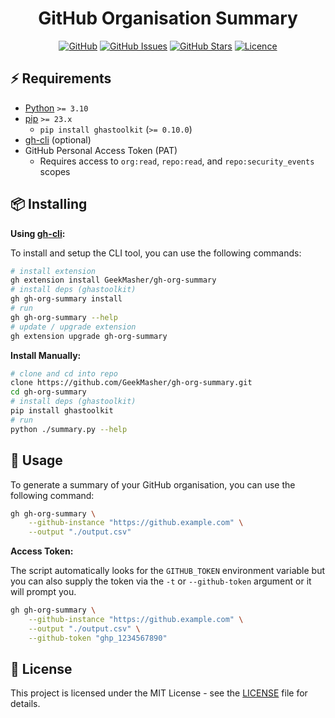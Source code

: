 <div align="center">
<h1>GitHub Organisation Summary</h1>

[![GitHub](https://img.shields.io/badge/github-%23121011.svg?style=for-the-badge&logo=github&logoColor=white)](https://github.com/GeekMasher/gh-org-summary)
[![GitHub Issues](https://img.shields.io/github/issues/geekmasher/gh-org-summary?style=for-the-badge)](https://github.com/GeekMasher/gh-org-summary/issues)
[![GitHub Stars](https://img.shields.io/github/stars/geekmasher/gh-org-summary?style=for-the-badge)](https://github.com/GeekMasher/gh-org-summary)
[![Licence](https://img.shields.io/github/license/Ileriayo/markdown-badges?style=for-the-badge)](./LICENSE)

</div>

## ⚡️ Requirements

- [Python][python] `>= 3.10`
- [pip][python-pip] `>= 23.x`
  - `pip install ghastoolkit` (`>= 0.10.0`)
- [gh-cli][gh-cli] (optional)
- GitHub Personal Access Token (PAT)
  - Requires access to `org:read`, `repo:read`, and `repo:security_events` scopes

## 📦 Installing

**Using [gh-cli][gh-cli]:**

To install and setup the CLI tool, you can use the following commands:

```bash
# install extension
gh extension install GeekMasher/gh-org-summary
# install deps (ghastoolkit)
gh gh-org-summary install
# run
gh gh-org-summary --help
# update / upgrade extension
gh extension upgrade gh-org-summary
```

**Install Manually:**

```bash
# clone and cd into repo
clone https://github.com/GeekMasher/gh-org-summary.git
cd gh-org-summary
# install deps (ghastoolkit)
pip install ghastoolkit
# run
python ./summary.py --help
```

## 📝 Usage

To generate a summary of your GitHub organisation, you can use the following command:

```bash
gh gh-org-summary \
    --github-instance "https://github.example.com" \
    --output "./output.csv"
```

**Access Token:**

The script automatically looks for the `GITHUB_TOKEN` environment variable but you can also supply the token via the `-t` or `--github-token` argument or it will prompt you.

```bash
gh gh-org-summary \
    --github-instance "https://github.example.com" \
    --output "./output.csv" \
    --github-token "ghp_1234567890"
```

## 📄 License

This project is licensed under the MIT License - see the [LICENSE](./LICENSE) file for details.

<!-- Resources -->

[python]: https://www.python.org/
[python-pip]: https://pip.pypa.io/en/stable
[gh-cli]: https://cli.github.com/
